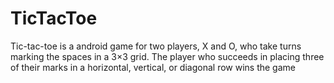 # TicTacToe
Tic-tac-toe is a android game for two players, X and O, who take turns marking the spaces in a 3×3 grid. The player who succeeds in placing three of their marks in a horizontal, vertical, or diagonal row wins the game
